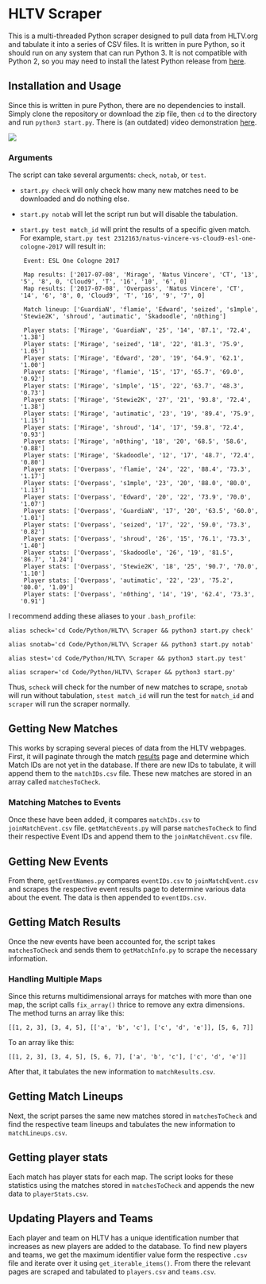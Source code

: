 # HLTV Scraper

This is a multi-threaded Python scraper designed to pull data from HLTV.org and tabulate it into a series of CSV files. It is written in pure Python, so it should run on any system that can run Python 3. It is not compatible with Python 2, so you may need to install the latest Python release from [here](https://www.python.org/downloads/).

## Installation and Usage

Since this is written in pure Python, there are no dependencies to install. Simply clone the repository or download the zip file, then `cd` to the directory and run `python3 start.py`. There is (an outdated) video demonstration [here](https://twitter.com/rxcs/status/870564131715162112).

![](https://i.imgur.com/g5Wk3eS.png)

### Arguments

The script can take several arguments: `check`, `notab`, or `test`. 

-  `start.py check` will only check how many new matches need to be downloaded and do nothing else. 
-  `start.py notab` will let the script run but will disable the tabulation. 
-  `start.py test match_id` will print the results of a specific given match. For example, `start.py test 2312163/natus-vincere-vs-cloud9-esl-one-cologne-2017` will result in:

		Event: ESL One Cologne 2017
		
		Map results: ['2017-07-08', 'Mirage', 'Natus Vincere', 'CT', '13', '5', '8', 0, 'Cloud9', 'T', '16', '10', '6', 0]
		Map results: ['2017-07-08', 'Overpass', 'Natus Vincere', 'CT', '14', '6', '8', 0, 'Cloud9', 'T', '16', '9', '7', 0]
		
		Match lineup: ['GuardiaN', 'flamie', 'Edward', 'seized', 's1mple', 'Stewie2K', 'shroud', 'autimatic', 'Skadoodle', 'n0thing']
		
		Player stats: ['Mirage', 'GuardiaN', '25', '14', '87.1', '72.4', '1.38']
		Player stats: ['Mirage', 'seized', '18', '22', '81.3', '75.9', '1.05']
		Player stats: ['Mirage', 'Edward', '20', '19', '64.9', '62.1', '1.00']
		Player stats: ['Mirage', 'flamie', '15', '17', '65.7', '69.0', '0.92']
		Player stats: ['Mirage', 's1mple', '15', '22', '63.7', '48.3', '0.73']
		Player stats: ['Mirage', 'Stewie2K', '27', '21', '93.8', '72.4', '1.38']
		Player stats: ['Mirage', 'autimatic', '23', '19', '89.4', '75.9', '1.15']
		Player stats: ['Mirage', 'shroud', '14', '17', '59.8', '72.4', '0.93']
		Player stats: ['Mirage', 'n0thing', '18', '20', '68.5', '58.6', '0.88']
		Player stats: ['Mirage', 'Skadoodle', '12', '17', '48.7', '72.4', '0.80']
		Player stats: ['Overpass', 'flamie', '24', '22', '88.4', '73.3', '1.17']
		Player stats: ['Overpass', 's1mple', '23', '20', '88.0', '80.0', '1.13']
		Player stats: ['Overpass', 'Edward', '20', '22', '73.9', '70.0', '1.07']
		Player stats: ['Overpass', 'GuardiaN', '17', '20', '63.5', '60.0', '1.01']
		Player stats: ['Overpass', 'seized', '17', '22', '59.0', '73.3', '0.82']
		Player stats: ['Overpass', 'shroud', '26', '15', '76.1', '73.3', '1.40']
		Player stats: ['Overpass', 'Skadoodle', '26', '19', '81.5', '86.7', '1.24']
		Player stats: ['Overpass', 'Stewie2K', '18', '25', '90.7', '70.0', '1.10']
		Player stats: ['Overpass', 'autimatic', '22', '23', '75.2', '80.0', '1.09']
		Player stats: ['Overpass', 'n0thing', '14', '19', '62.4', '73.3', '0.91'] 

I recommend adding these aliases to your `.bash_profile`:

    alias scheck='cd Code/Python/HLTV\ Scraper && python3 start.py check'
    
    alias snotab='cd Code/Python/HLTV\ Scraper && python3 start.py notab'
    
    alias stest='cd Code/Python/HLTV\ Scraper && python3 start.py test'
    
    alias scraper='cd Code/Python/HLTV\ Scraper && python3 start.py'

Thus, `scheck` will check for the number of new matches to scrape, `snotab` will run without tabulation, `stest match_id` will run the test for `match_id` and `scraper` will run the scraper normally.

## Getting New Matches

This works by scraping several pieces of data from the HLTV webpages. First, it will paginate through the match [results](https://www.hltv.org/results) page and determine which Match IDs are not yet in the database. If there are new IDs to tabulate, it will append them to the `matchIDs.csv` file. These new matches are stored in an array called `matchesToCheck`.

### Matching Matches to Events

Once these have been added, it compares `matchIDs.csv` to `joinMatchEvent.csv` file. `getMatchEvents.py` will parse `matchesToCheck` to find their respective Event IDs and append them to the `joinMatchEvent.csv` file. 

## Getting New Events

From there, `getEventNames.py` compares `eventIDs.csv` to `joinMatchEvent.csv` and scrapes the respective event results page to determine various data about the event. The data is then appended to `eventIDs.csv`. 

## Getting Match Results

Once the new events have been accounted for, the script takes `matchesToCheck` and sends them to `getMatchInfo.py` to scrape the necessary information.

### Handling Multiple Maps

Since this returns multidimensional arrays for matches with more than one map, the script calls `fix_array()` thrice to remove any extra dimensions. The method turns an array like this:

	[[1, 2, 3], [3, 4, 5], [['a', 'b', 'c'], ['c', 'd', 'e']], [5, 6, 7]]
 
 To an array like this:
 
	[[1, 2, 3], [3, 4, 5], [5, 6, 7], ['a', 'b', 'c'], ['c', 'd', 'e']]
 
 After that, it tabulates the new information to `matchResults.csv`.
 
## Getting Match Lineups 

Next, the script parses the same new matches stored in `matchesToCheck` and find the respective team lineups and tabulates the new information to `matchLineups.csv`.

## Getting player stats

Each match has player stats for each map. The script looks for these statistics using the matches stored in `matchesToCheck` and appends the new data to `playerStats.csv`.

## Updating Players and Teams

Each player and team on HLTV has a unique identification number that increases as new players are added to the database. To find new players and teams, we get the maximum identifier value form the respective `.csv` file and iterate over it using `get_iterable_items()`. From there the relevant pages are scraped and tabulated to `players.csv` and `teams.csv`.